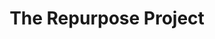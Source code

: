 ---
title: "The Repurpose Project"
url: /gainesville/the-repurpose-project/
shop: Gebrauchtwaren
---